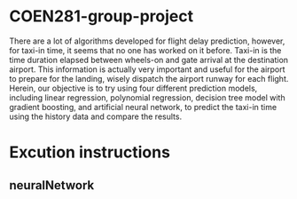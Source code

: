 # COEN281-group-project
There are a lot of algorithms developed for flight delay prediction, however,  for taxi-in time, it seems that no one has worked on it before. Taxi-in is the time duration elapsed between wheels-on and gate arrival at the destination airport. This information is actually very important and useful for the airport to prepare for the landing, wisely dispatch the airport runway for each flight.
Herein, our objective is to try using four different prediction models, including linear regression, polynomial regression, decision tree model with gradient boosting, and artificial neural network, to predict the taxi-in time using the history data and compare the results. 

# Excution instructions
## neuralNetwork
